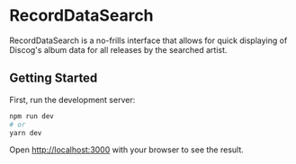# RecordDataSearch

RecordDataSearch is a no-frills interface that allows for quick displaying of Discog's album data for all releases by the searched artist.


## Getting Started

First, run the development server:

```bash
npm run dev
# or
yarn dev
```

Open [http://localhost:3000](http://localhost:3000) with your browser to see the result.
